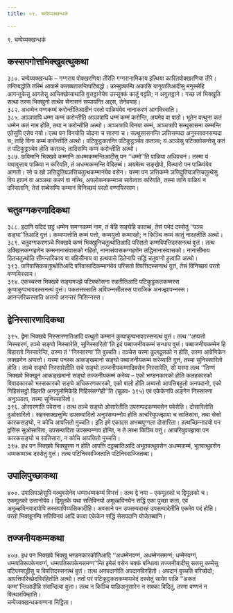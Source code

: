 ```yaml
---
title: ०९. चम्पेय्यक्खन्धकं

---
```

९. चम्पेय्यक्खन्धकं  


## कस्सपगोत्तभिक्खुवत्थुकथा

३८०. चम्पेय्यक्खन्धके – गग्गराय पोक्खरणिया तीरेति गग्गरानामिकाय इत्थिया कारितपोक्खरणिया तीरे। तन्तिबद्धोति तस्मिं आवासे कत्तब्बतातन्तिपटिबद्धो। उस्सुक्‍कम्पि अकासि यागुयातिआदीसु मनुस्सेहि आगन्तुकेसु आगतेसु आचिक्खेय्याथाति वुत्तट्ठानेयेव उस्सुक्‍कं कातुं वट्टति; न अवुत्तट्ठाने। गच्छ त्वं भिक्खूति सत्था तस्स भिक्खुनो तत्थेव सेनासनं सप्पायन्ति अद्दस, तेनेवमाह।  
३८२. अधम्मेन वग्गकम्मं करोन्तीतिआदीनं परतो पाळियंयेव नानाकरणं आगमिस्सति।  
३८५. अञ्‍ञत्रापि धम्मा कम्मं करोन्तीति अञ्‍ञत्रापि धम्मं कम्मं करोन्ति, अयमेव वा पाठो। भूतेन वत्थुना कतं धम्मेन कतं नाम होति, तथा न करोन्तीति अत्थो। अञ्‍ञत्रापि विनया कम्मं, अञ्‍ञत्रापि सत्थुसासना कम्मन्ति एतेसुपि एसेव नयो। एत्थ पन विनयोति चोदना च सारणा च। सत्थुसासनन्ति ञत्तिसम्पदा अनुस्सावनसम्पदा च; ताहि विना कम्मं करोन्तीति अत्थो। पटिकुट्ठकतन्ति पटिकुट्ठञ्‍चेव कतञ्‍च; यं अञ्‍ञेसु पटिक्‍कोसन्तेसु कतं तं पटिकुट्ठञ्‍चेव होति कतञ्‍च; तादिसम्पि कम्मं करोन्तीति अत्थो।  
३८७. छयिमानि भिक्खवे कम्मानि अधम्मकम्मन्तिआदीसु पन ‘‘धम्मो’’ति पाळिया अधिवचनं। तस्मा यं यथावुत्ताय पाळिया न करियति, तं अधम्मकम्मन्ति वेदितब्बं। अयमेत्थ सङ्खेपो, वित्थारो पन पाळियंयेव आगतो। सो च खो ञत्तिदुतियञत्तिचतुत्थकम्मानंयेव वसेन। यस्मा पन ञत्तिकम्मे ञत्तिदुतियञत्तिचतुत्थेसु विय हापनं वा अञ्‍ञथा करणं वा नत्थि, अपलोकनकम्मञ्‍च सावेत्वाव करियति, तस्मा तानि पाळियं न दस्सितानि, तेसं सब्बेसम्पि कम्मानं विनिच्छयं परतो वण्णयिस्साम।  


## चतुवग्गकरणादिकथा

३८८. इदानि यदिदं छट्ठं धम्मेन समग्गकम्मं नाम, तं येहि सङ्घेहि कातब्बं, तेसं पभेदं दस्सेतुं ‘‘पञ्‍च सङ्घा’’तिआदि वुत्तं। कम्मप्पत्तोति कम्मं पत्तो, कम्मयुत्तो कम्मारहो; न किञ्‍चि कम्मं कातुं नारहतीति अत्थो।  
३८९. चतुवग्गकरणञ्‍चे भिक्खवे कम्मं भिक्खुनिचतुत्थोतिआदि परिसतो कम्मविपत्तिदस्सनत्थं वुत्तं। तत्थ उक्खित्तकग्गहणेन कम्मनानासंवासको गहितो, नानासंवासकग्गहणेन लद्धिनानासंवासको। नानासीमाय ठितचतुत्थोति सीमन्तरिकाय वा बहिसीमाय वा हत्थपासे ठितेनापि सद्धिं चतुवग्गो हुत्वाति अत्थो।  
३९३. पारिवासिकचतुत्थोतिआदि परिवासादिकम्मानंयेव परिसतो विपत्तिदस्सनत्थं वुत्तं, तेसं विनिच्छयं परतो वण्णयिस्साम।  
३९४. एकच्‍चस्स भिक्खवे सङ्घमज्झे पटिक्‍कोसना रुहतीतिआदि पटिकुट्ठकतकम्मस्स कुप्पाकुप्पभावदस्सनत्थं वुत्तं। पकतत्तस्साति अविपन्‍नसीलस्स पाराजिकं अनज्झापन्‍नस्स। आनन्तरिकस्साति अत्तनो अनन्तरं निसिन्‍नस्स।  


## द्वेनिस्सारणादिकथा

३९५. द्वेमा भिक्खवे निस्सारणातिआदि वत्थुतो कम्मानं कुप्पाकुप्पभावदस्सनत्थं वुत्तं। तत्थ ‘‘अप्पत्तो निस्सारणं, तञ्‍चे सङ्घो निस्सारेति, सुनिस्सारितो’’ति इदं पब्बाजनीयकम्मं सन्धाय वुत्तं। पब्बाजनीयकम्मेन हि विहारतो निस्सारेन्ति, तस्मा तं ‘‘निस्सारणा’’ति वुच्‍चति। तञ्‍चेस यस्मा कुलदूसको न होति, तस्मा आवेणिकेन लक्खणेन अप्पत्तो। यस्मा पनस्स आकङ्खमानो सङ्घो पब्बाजनीयकम्मं करेय्याति वुत्तं, तस्मा सुनिस्सारितो होति। तञ्‍चे सङ्घो निस्सारेतीति सचे सङ्घो तज्‍जनीयकम्मादिवसेन निस्सारेति, सो यस्मा तत्थ ‘‘तिण्णं भिक्खवे भिक्खूनं आकङ्खमानो सङ्घो तज्‍जनीयकम्मं करेय्य – एको भण्डनकारको होति कलहकारको विवादकारको भस्सकारको सङ्घे अधिकरणकारको, एको बालो होति अब्यत्तो आपत्तिबहुलो अनपदानो, एको गिहिसंसट्ठो विहरति अननुलोमिकेहि गिहिसंसग्गेही’’ति (चूळव॰ ३९५) एवं एकेकेनपि अङ्गेन निस्सारणा अनुञ्‍ञाता, तस्मा सुनिस्सारितो।  
३९६. ओसारणाति पवेसना। तत्थ तञ्‍चे सङ्घो ओसारेतीति उपसम्पदकम्मवसेन पवेसेति। दोसारितोति दुओसारितो। सहस्सक्खत्तुम्पि उपसम्पादितो अनुपसम्पन्‍नोव होति आचरियुपज्झाया च सातिसारा, तथा सेसो कारकसङ्घो, न कोचि आपत्तितो मुच्‍चति। इति इमे एकादस अभब्बपुग्गला दोसारिता। हत्थच्छिन्‍नादयो पन द्वत्तिंस सुओसारिता, उपसम्पादिता उपसम्पन्‍नाव होन्ति, न ते लब्भा किञ्‍चि वत्तुं। आचरियुपज्झाया पन कारकसङ्घो च सातिसारा, न कोचि आपत्तितो मुच्‍चति।  
३९७. इध पन भिक्खवे भिक्खुस्स न होति आपत्ति दट्ठब्बातिआदि अभूतवत्थुवसेन अधम्मकम्मं, भूतवत्थुवसेन धम्मकम्मञ्‍च दस्सेतुं वुत्तं। तत्थ पटिनिस्सज्‍जिताति पटिनिस्सज्‍जितब्बा।  


## उपालिपुच्छाकथा

४००. उपालिपञ्हेसुपि वत्थुवसेनेव धम्माधम्मकम्मं विभत्तं। तत्थ द्वे नया – एकमूलको च द्विमूलको च। एकमूलको उत्तानोयेव। द्विमूलके यथा सतिविनयो अमूळ्हविनयेन सद्धिं एका पुच्छा कता, एवं अमूळ्हविनयादयोपि तस्सपापिय्यसिकादीहि। अवसाने पन उपसम्पदारहं उपसम्पादेतीति एकमेव पदं होति। परतो भिक्खूनम्पि सतिविनयं आदिं कत्वा एकेकेन सद्धिं सेसपदानि योजेतब्बानि।  


## तज्‍जनीयकम्मकथा

४०७. इध पन भिक्खवे भिक्खु भण्डनकारकोतिआदि ‘‘अधम्मेनवग्गं, अधम्मेनसमग्गं; धम्मेनवग्गं, धम्मपतिरूपकेनवग्गं, धम्मपतिरूपकेनसमग्ग’’न्ति इमेसं वसेन चक्‍कं बन्धित्वा तज्‍जनीयादीसु सत्तसु कम्मेसु पटिपस्सद्धीसु च विपत्तिदस्सनत्थं वुत्तं। तत्थ अनपदानोति अपदानविरहितो। अपदानं वुच्‍चति परिच्छेदो; आपत्तिपरिच्छेदविरहितोति अत्थो। ततो परं पटिकुट्ठकतकम्मप्पभेदं दस्सेतुं सायेव पाळि ‘‘अकतं कम्म’’न्तिआदीहि संसन्दित्वा वुत्ता। तत्थ न किञ्‍चि पाळिअनुसारेन न सक्‍का विदितुं, तस्मा वण्णनं न वित्थारयिम्हाति।  
चम्पेय्यक्खन्धकवण्णना निट्ठिता।  